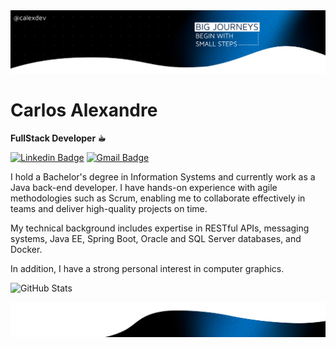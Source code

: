 <img src="bannertopv2.png" alt="banner top">


# Carlos Alexandre

**FullStack Developer ☕︎**

[![Linkedin Badge](https://img.shields.io/badge/-in%20Carlos%20Alexandre-000000?style=flat-square&logo=Linkedin&logoColor=white&link=https://www.linkedin.com/in/calexdev/)](https://www.linkedin.com/in/calexdev/)
[![Gmail Badge](https://img.shields.io/badge/-calexdev.contact@gmail.com-000000?style=flat-square&logo=Gmail&logoColor=white&link=mailto:calexdev.contact@gmail.com)](mailto:calexdev.contact@gmail.com)

I hold a Bachelor's degree in Information Systems and currently work as a Java back-end developer. I have hands-on experience with agile methodologies such as Scrum, enabling me to collaborate effectively in teams and deliver high-quality projects on time.

My technical background includes expertise in RESTful APIs, messaging systems, Java EE, Spring Boot, Oracle and SQL Server databases, and Docker.

In addition, I have a strong personal interest in computer graphics.

![GitHub Stats](https://github-readme-stats.vercel.app/api?username=calexdev-hub&theme=default&show_icons=true&hide_border=true&count_private=true)

<img src="bannerbottomv2.png" alt="exemplo imagem">
